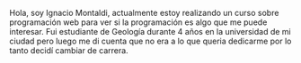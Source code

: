 Hola, soy Ignacio Montaldi, actualmente estoy realizando un curso sobre programación web para ver si la programación es algo que me puede interesar.
Fui estudiante de Geología durante 4 años en la universidad de mi ciudad pero luego me di cuenta que no era a lo que queria dedicarme por lo tanto decidí cambiar de carrera.
